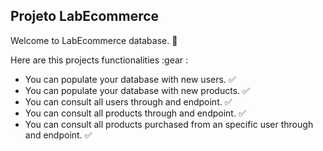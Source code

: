 ## Projeto LabEcommerce

Welcome to LabEcommerce database. :robot:

Here are this projects functionalities :gear :

- You can populate your database with new users. :white_check_mark:
- You can populate your database with new products. :white_check_mark:
- You can consult all users through and endpoint. :white_check_mark:
- You can consult all products through and endpoint. :white_check_mark:
- You can consult all products purchased from an specific user through and endpoint. :white_check_mark:
